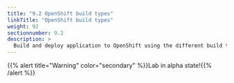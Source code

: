 ```yaml
---
title: "9.2 OpenShift build types"
linkTitle: "OpenShift build types"
weight: 92
sectionnumber: 9.2
description: >
  Build and deploy application to OpenShift using the different build types.
---
```



{{% alert title="Warning" color="secondary" %}}Lab in alpha state!{{% /alert %}}

<!--
## TODO Lab

* [ ] Private GitHub repo / Deploy keys / Token?
* [ ] Extend Docker Strategy?
* [ ] Image registry per user? Or add username to image name for distinct images?
* [ ] Test binary build (sometimes a timeout occurs)
* [ ] Add resource files with link
-->
